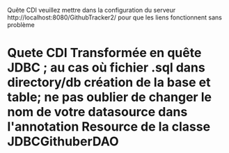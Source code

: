 
 Quête CDI veuillez mettre dans la configuration du serveur http://localhost:8080/GithubTracker2/ pour que les liens fonctionnent sans problème

# Quete CDI Transformée en quête JDBC ; au cas où fichier .sql dans directory/db création de la base et table; ne pas oublier de changer le nom de votre datasource dans l'annotation Resource de la classe JDBCGithuberDAO